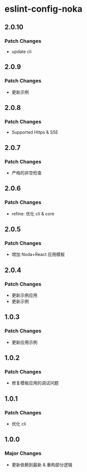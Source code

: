# eslint-config-noka

## 2.0.10

### Patch Changes

- update cli

## 2.0.9

### Patch Changes

- 更新示例

## 2.0.8

### Patch Changes

- Supported Https & SSE

## 2.0.7

### Patch Changes

- 严格的非空检查

## 2.0.6

### Patch Changes

- refine: 优化 cli & core

## 2.0.5

### Patch Changes

- 增加 Noda+React 应用模板

## 2.0.4

### Patch Changes

- 更新示例应用
- 更新示例

## 1.0.3

### Patch Changes

- 更新应用示例

## 1.0.2

### Patch Changes

- 修复模板应用的调试问题

## 1.0.1

### Patch Changes

- 优化 cli

## 1.0.0

### Major Changes

- 更新依赖到最新 & 重构部分逻辑
